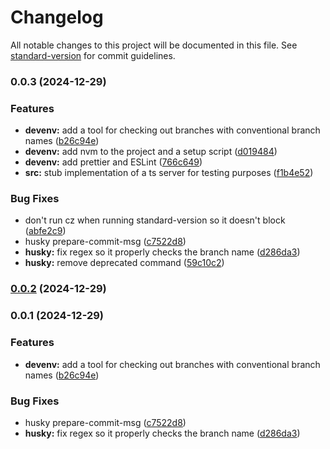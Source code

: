 # Changelog

All notable changes to this project will be documented in this file. See [standard-version](https://github.com/conventional-changelog/standard-version) for commit guidelines.

### 0.0.3 (2024-12-29)


### Features

* **devenv:** add a tool for checking out branches with conventional branch names ([b26c94e](https://github.com/TheDivic/golden-ts/commit/b26c94ea1f891e9bbb08456b03e9729abc8057e8))
* **devenv:** add nvm to the project and a setup script ([d019484](https://github.com/TheDivic/golden-ts/commit/d0194846433f360ed71734de3fbb028de3e26edf))
* **devenv:** add prettier and ESLint ([766c649](https://github.com/TheDivic/golden-ts/commit/766c649f77291a7f9b844121f32317aeccb61f6b))
* **src:** stub implementation of a ts server for testing purposes ([f1b4e52](https://github.com/TheDivic/golden-ts/commit/f1b4e52d1cd8145a4e16f3cc87a0aab20f15b43f))


### Bug Fixes

* don't run cz when running standard-version so it doesn't block ([abfe2c9](https://github.com/TheDivic/golden-ts/commit/abfe2c90c098b9b45593f9557f19c3d58ca14033))
* husky prepare-commit-msg ([c7522d8](https://github.com/TheDivic/golden-ts/commit/c7522d88fcc46a58ff190fc955cb2e9c869dbe34))
* **husky:** fix regex so it properly checks the branch name ([d286da3](https://github.com/TheDivic/golden-ts/commit/d286da3da7fe0d6e603930578edd2b74691704b0))
* **husky:** remove deprecated command ([59c10c2](https://github.com/TheDivic/golden-ts/commit/59c10c21ca59f62772b0547d7f0fe76ca62d1607))

### [0.0.2](https://github.com/TheDivic/golden-ts/compare/v0.0.1...v0.0.2) (2024-12-29)

### 0.0.1 (2024-12-29)


### Features

* **devenv:** add a tool for checking out branches with conventional branch names ([b26c94e](https://github.com/TheDivic/golden-ts/commit/b26c94ea1f891e9bbb08456b03e9729abc8057e8))


### Bug Fixes

* husky prepare-commit-msg ([c7522d8](https://github.com/TheDivic/golden-ts/commit/c7522d88fcc46a58ff190fc955cb2e9c869dbe34))
* **husky:** fix regex so it properly checks the branch name ([d286da3](https://github.com/TheDivic/golden-ts/commit/d286da3da7fe0d6e603930578edd2b74691704b0))
